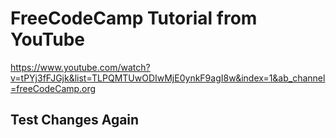 # FreeCodeCamp Tutorial from YouTube
https://www.youtube.com/watch?v=tPYj3fFJGjk&list=TLPQMTUwODIwMjE0ynkF9agI8w&index=1&ab_channel=freeCodeCamp.org

## Test Changes Again